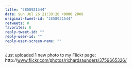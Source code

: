 ```yaml
---
title: "2858921544"
date: Sun Jul 26 21:30:20 +0000 2009
original-tweet-id: "2858921544"
retweets: 0
favorites: 0
reply-tweet-id: ""
reply-user-id: ""
reply-user-screen-name: ""
---
```

Just uploaded 1 new photo to my Flickr page: http://<a href="https://www.flickr.com/photos/richardsaunders/3759665326/">www.flickr.com/photos/richardsaunders/3759665326/</a>
